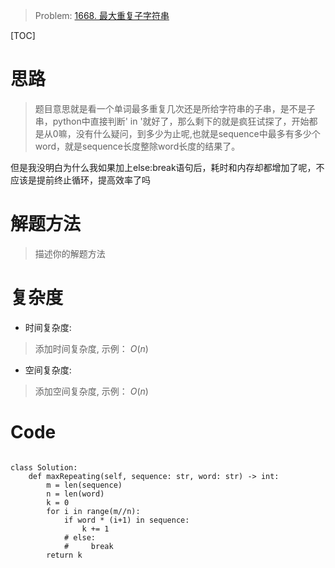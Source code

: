 > Problem: [1668. 最大重复子字符串](https://leetcode.cn/problems/maximum-repeating-substring/description/)

[TOC]

# 思路
> 题目意思就是看一个单词最多重复几次还是所给字符串的子串，是不是子串，python中直接判断' in '就好了，那么剩下的就是疯狂试探了，开始都是从0嘛，没有什么疑问，到多少为止呢,也就是sequence中最多有多少个word，就是sequence长度整除word长度的结果了。

但是我没明白为什么我如果加上else:break语句后，耗时和内存却都增加了呢，不应该是提前终止循环，提高效率了吗

# 解题方法
> 描述你的解题方法

# 复杂度
- 时间复杂度: 
> 添加时间复杂度, 示例： $O(n)$

- 空间复杂度: 
> 添加空间复杂度, 示例： $O(n)$

# Code
```Python3 []

class Solution:
    def maxRepeating(self, sequence: str, word: str) -> int:
        m = len(sequence)
        n = len(word)
        k = 0
        for i in range(m//n):
            if word * (i+1) in sequence:
                k += 1
            # else:
            #     break
        return k



```
